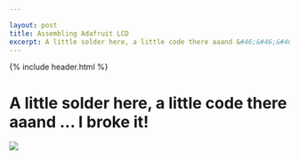 ```yaml
---

layout: post
title: Assembling Adafruit LCD
excerpt: A little solder here, a little code there aaand &#46;&#46;&#46; I broke it!
---
```


{% include header.html %}

# A little solder here, a little code there aaand &#46;&#46;&#46; I broke it! #

<img src="{{site.image_path}}/Adafruit-RGB-LCD-Components.jpg"/>
